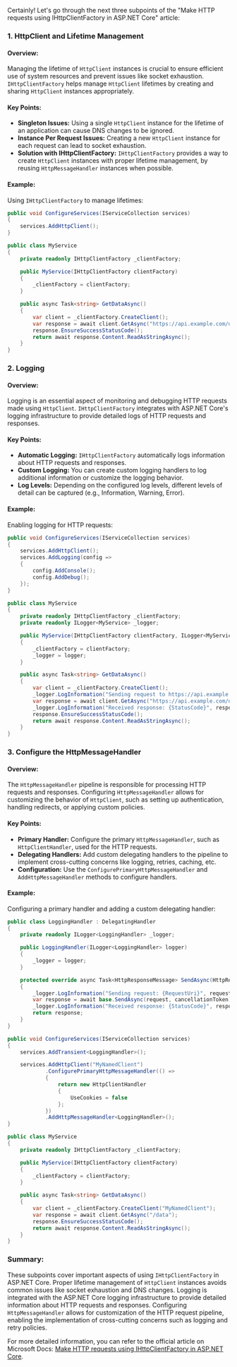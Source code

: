 Certainly! Let's go through the next three subpoints of the "Make HTTP requests using IHttpClientFactory in ASP.NET Core" article:

### 1. HttpClient and Lifetime Management

#### Overview:
Managing the lifetime of `HttpClient` instances is crucial to ensure efficient use of system resources and prevent issues like socket exhaustion. `IHttpClientFactory` helps manage `HttpClient` lifetimes by creating and sharing `HttpClient` instances appropriately.

#### Key Points:
- **Singleton Issues:** Using a single `HttpClient` instance for the lifetime of an application can cause DNS changes to be ignored.
- **Instance Per Request Issues:** Creating a new `HttpClient` instance for each request can lead to socket exhaustion.
- **Solution with IHttpClientFactory:** `IHttpClientFactory` provides a way to create `HttpClient` instances with proper lifetime management, by reusing `HttpMessageHandler` instances when possible.

#### Example:
Using `IHttpClientFactory` to manage lifetimes:
```csharp
public void ConfigureServices(IServiceCollection services)
{
    services.AddHttpClient();
}

public class MyService
{
    private readonly IHttpClientFactory _clientFactory;

    public MyService(IHttpClientFactory clientFactory)
    {
        _clientFactory = clientFactory;
    }

    public async Task<string> GetDataAsync()
    {
        var client = _clientFactory.CreateClient();
        var response = await client.GetAsync("https://api.example.com/data");
        response.EnsureSuccessStatusCode();
        return await response.Content.ReadAsStringAsync();
    }
}
```

### 2. Logging

#### Overview:
Logging is an essential aspect of monitoring and debugging HTTP requests made using `HttpClient`. `IHttpClientFactory` integrates with ASP.NET Core's logging infrastructure to provide detailed logs of HTTP requests and responses.

#### Key Points:
- **Automatic Logging:** `IHttpClientFactory` automatically logs information about HTTP requests and responses.
- **Custom Logging:** You can create custom logging handlers to log additional information or customize the logging behavior.
- **Log Levels:** Depending on the configured log levels, different levels of detail can be captured (e.g., Information, Warning, Error).

#### Example:
Enabling logging for HTTP requests:
```csharp
public void ConfigureServices(IServiceCollection services)
{
    services.AddHttpClient();
    services.AddLogging(config =>
    {
        config.AddConsole();
        config.AddDebug();
    });
}

public class MyService
{
    private readonly IHttpClientFactory _clientFactory;
    private readonly ILogger<MyService> _logger;

    public MyService(IHttpClientFactory clientFactory, ILogger<MyService> logger)
    {
        _clientFactory = clientFactory;
        _logger = logger;
    }

    public async Task<string> GetDataAsync()
    {
        var client = _clientFactory.CreateClient();
        _logger.LogInformation("Sending request to https://api.example.com/data");
        var response = await client.GetAsync("https://api.example.com/data");
        _logger.LogInformation("Received response: {StatusCode}", response.StatusCode);
        response.EnsureSuccessStatusCode();
        return await response.Content.ReadAsStringAsync();
    }
}
```

### 3. Configure the HttpMessageHandler

#### Overview:
The `HttpMessageHandler` pipeline is responsible for processing HTTP requests and responses. Configuring `HttpMessageHandler` allows for customizing the behavior of `HttpClient`, such as setting up authentication, handling redirects, or applying custom policies.

#### Key Points:
- **Primary Handler:** Configure the primary `HttpMessageHandler`, such as `HttpClientHandler`, used for the HTTP requests.
- **Delegating Handlers:** Add custom delegating handlers to the pipeline to implement cross-cutting concerns like logging, retries, caching, etc.
- **Configuration:** Use the `ConfigurePrimaryHttpMessageHandler` and `AddHttpMessageHandler` methods to configure handlers.

#### Example:
Configuring a primary handler and adding a custom delegating handler:
```csharp
public class LoggingHandler : DelegatingHandler
{
    private readonly ILogger<LoggingHandler> _logger;

    public LoggingHandler(ILogger<LoggingHandler> logger)
    {
        _logger = logger;
    }

    protected override async Task<HttpResponseMessage> SendAsync(HttpRequestMessage request, CancellationToken cancellationToken)
    {
        _logger.LogInformation("Sending request: {RequestUri}", request.RequestUri);
        var response = await base.SendAsync(request, cancellationToken);
        _logger.LogInformation("Received response: {StatusCode}", response.StatusCode);
        return response;
    }
}

public void ConfigureServices(IServiceCollection services)
{
    services.AddTransient<LoggingHandler>();

    services.AddHttpClient("MyNamedClient")
            .ConfigurePrimaryHttpMessageHandler(() =>
            {
                return new HttpClientHandler
                {
                    UseCookies = false
                };
            })
            .AddHttpMessageHandler<LoggingHandler>();
}

public class MyService
{
    private readonly IHttpClientFactory _clientFactory;

    public MyService(IHttpClientFactory clientFactory)
    {
        _clientFactory = clientFactory;
    }

    public async Task<string> GetDataAsync()
    {
        var client = _clientFactory.CreateClient("MyNamedClient");
        var response = await client.GetAsync("/data");
        response.EnsureSuccessStatusCode();
        return await response.Content.ReadAsStringAsync();
    }
}
```

### Summary:

These subpoints cover important aspects of using `IHttpClientFactory` in ASP.NET Core. Proper lifetime management of `HttpClient` instances avoids common issues like socket exhaustion and DNS changes. Logging is integrated with the ASP.NET Core logging infrastructure to provide detailed information about HTTP requests and responses. Configuring `HttpMessageHandler` allows for customization of the HTTP request pipeline, enabling the implementation of cross-cutting concerns such as logging and retry policies.

For more detailed information, you can refer to the official article on Microsoft Docs: [Make HTTP requests using IHttpClientFactory in ASP.NET Core](https://docs.microsoft.com/en-us/aspnet/core/fundamentals/http-requests).